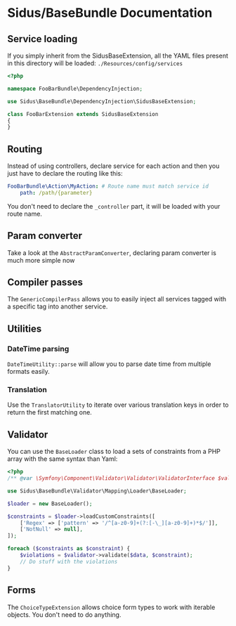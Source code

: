Sidus/BaseBundle Documentation
==================================

## Service loading

If you simply inherit from the SidusBaseExtension, all the YAML files present in this directory will be loaded:
````./Resources/config/services````

````php
<?php

namespace FooBarBundle\DependencyInjection;

use Sidus\BaseBundle\DependencyInjection\SidusBaseExtension;

class FooBarExtension extends SidusBaseExtension
{
}
````

## Routing

Instead of using controllers, declare service for each action and then you just have to declare the routing like this:
````yaml
FooBarBundle\Action\MyAction: # Route name must match service id
    path: /path/{parameter}
````

You don't need to declare the ````_controller```` part, it will be loaded with your route name.

## Param converter

Take a look at the ````AbstractParamConverter````, declaring param converter is much more simple now

## Compiler passes

The ````GenericCompilerPass```` allows you to easily inject all services tagged with a specific tag into another
service.

## Utilities

### DateTime parsing

````DateTimeUtility::parse```` will allow you to parse date time from multiple formats easily.

### Translation

Use the ````TranslatorUtility```` to iterate over various translation keys in order to return the first matching one.

## Validator

You can use the ````BaseLoader```` class to load a sets of constraints from a PHP array with the same syntax than Yaml:

````php
<?php
/** @var \Symfony\Component\Validator\Validator\ValidatorInterface $validator */

use Sidus\BaseBundle\Validator\Mapping\Loader\BaseLoader;

$loader = new BaseLoader();

$constraints = $loader->loadCustomConstraints([
    ['Regex' => ['pattern' => '/^[a-z0-9]+(?:[-\_][a-z0-9]+)*$/']],
    ['NotNull' => null],
]);

foreach ($constraints as $constraint) {
    $violations = $validator->validate($data, $constraint);
    // Do stuff with the violations
}
````

## Forms

The ````ChoiceTypeExtension```` allows choice form types to work with iterable objects. You don't need to do anything.
